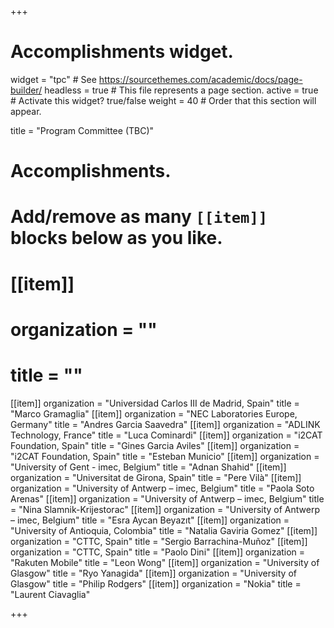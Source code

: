 +++
# Accomplishments widget.
widget = "tpc"  # See https://sourcethemes.com/academic/docs/page-builder/
headless = true  # This file represents a page section.
active = true  # Activate this widget? true/false
weight = 40  # Order that this section will appear.

title = "Program Committee (TBC)"

# Accomplishments.
#   Add/remove as many `[[item]]` blocks below as you like.

# [[item]]
#  organization = ""
#  title = ""


[[item]]
  organization = "Universidad Carlos III de Madrid, Spain"
  title = "Marco Gramaglia"
[[item]]
  organization = "NEC Laboratories Europe, Germany"
  title = "Andres Garcia Saavedra"
[[item]]
  organization = "ADLINK Technology, France"
  title = "Luca Cominardi"
[[item]]
  organization = "i2CAT Foundation, Spain"
  title = "Gines Garcia Aviles"
[[item]]
  organization = "i2CAT Foundation, Spain"
  title = "Esteban Municio"
[[item]]
  organization = "University of Gent - imec, Belgium"
  title = "Adnan Shahid"
[[item]]
  organization = "Universitat de Girona, Spain"
  title = "Pere Vilà"
[[item]]
  organization = "University of Antwerp – imec, Belgium"
  title = "Paola Soto Arenas"
[[item]]
  organization = "University of Antwerp – imec, Belgium"
  title = "Nina Slamnik-Krijestorac"
[[item]]
  organization = "University of Antwerp – imec, Belgium"
  title = "Esra Aycan Beyazıt"
[[item]]
  organization = "University of Antioquia, Colombia"
  title = "Natalia Gaviria Gomez"
[[item]]
  organization = "CTTC, Spain"
  title = "Sergio Barrachina-Muñoz"
[[item]]
  organization = "CTTC, Spain"
  title = "Paolo Dini"
[[item]]
  organization = "Rakuten Mobile"
  title = "Leon Wong"
[[item]]
  organization = "University of Glasgow"
  title = "Ryo Yanagida"
[[item]]
  organization = "University of Glasgow"
  title = "Philip Rodgers"
[[item]]
  organization = "Nokia"
  title = "Laurent Ciavaglia"


+++
